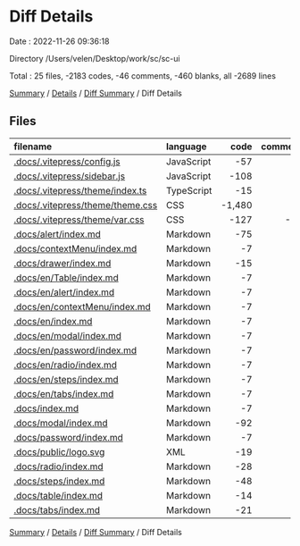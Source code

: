# Diff Details

Date : 2022-11-26 09:36:18

Directory /Users/velen/Desktop/work/sc/sc-ui

Total : 25 files,  -2183 codes, -46 comments, -460 blanks, all -2689 lines

[Summary](results.md) / [Details](details.md) / [Diff Summary](diff.md) / Diff Details

## Files
| filename | language | code | comment | blank | total |
| :--- | :--- | ---: | ---: | ---: | ---: |
| [.docs/.vitepress/config.js](/.docs/.vitepress/config.js) | JavaScript | -57 | 0 | -2 | -59 |
| [.docs/.vitepress/sidebar.js](/.docs/.vitepress/sidebar.js) | JavaScript | -108 | -9 | 0 | -117 |
| [.docs/.vitepress/theme/index.ts](/.docs/.vitepress/theme/index.ts) | TypeScript | -15 | -4 | -7 | -26 |
| [.docs/.vitepress/theme/theme.css](/.docs/.vitepress/theme/theme.css) | CSS | -1,480 | 0 | -291 | -1,771 |
| [.docs/.vitepress/theme/var.css](/.docs/.vitepress/theme/var.css) | CSS | -127 | -32 | -27 | -186 |
| [.docs/alert/index.md](/.docs/alert/index.md) | Markdown | -75 | -1 | -23 | -99 |
| [.docs/contextMenu/index.md](/.docs/contextMenu/index.md) | Markdown | -7 | 0 | -3 | -10 |
| [.docs/drawer/index.md](/.docs/drawer/index.md) | Markdown | -15 | 0 | -6 | -21 |
| [.docs/en/Table/index.md](/.docs/en/Table/index.md) | Markdown | -7 | 0 | -3 | -10 |
| [.docs/en/alert/index.md](/.docs/en/alert/index.md) | Markdown | -7 | 0 | -3 | -10 |
| [.docs/en/contextMenu/index.md](/.docs/en/contextMenu/index.md) | Markdown | -7 | 0 | -3 | -10 |
| [.docs/en/index.md](/.docs/en/index.md) | Markdown | -7 | 0 | -3 | -10 |
| [.docs/en/modal/index.md](/.docs/en/modal/index.md) | Markdown | -7 | 0 | -3 | -10 |
| [.docs/en/password/index.md](/.docs/en/password/index.md) | Markdown | -7 | 0 | -3 | -10 |
| [.docs/en/radio/index.md](/.docs/en/radio/index.md) | Markdown | -7 | 0 | -3 | -10 |
| [.docs/en/steps/index.md](/.docs/en/steps/index.md) | Markdown | -7 | 0 | -3 | -10 |
| [.docs/en/tabs/index.md](/.docs/en/tabs/index.md) | Markdown | -7 | 0 | -3 | -10 |
| [.docs/index.md](/.docs/index.md) | Markdown | -7 | 0 | -3 | -10 |
| [.docs/modal/index.md](/.docs/modal/index.md) | Markdown | -92 | 0 | -22 | -114 |
| [.docs/password/index.md](/.docs/password/index.md) | Markdown | -7 | 0 | -3 | -10 |
| [.docs/public/logo.svg](/.docs/public/logo.svg) | XML | -19 | 0 | 0 | -19 |
| [.docs/radio/index.md](/.docs/radio/index.md) | Markdown | -28 | 0 | -10 | -38 |
| [.docs/steps/index.md](/.docs/steps/index.md) | Markdown | -48 | 0 | -21 | -69 |
| [.docs/table/index.md](/.docs/table/index.md) | Markdown | -14 | 0 | -7 | -21 |
| [.docs/tabs/index.md](/.docs/tabs/index.md) | Markdown | -21 | 0 | -8 | -29 |

[Summary](results.md) / [Details](details.md) / [Diff Summary](diff.md) / Diff Details